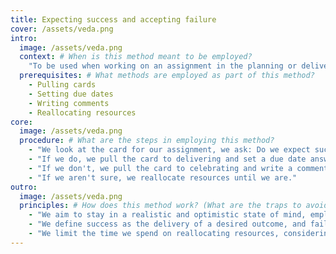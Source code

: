 ```yaml
---
title: Expecting success and accepting failure
cover: /assets/veda.png
intro:
  image: /assets/veda.png
  context: # When is this method meant to be employed?
    "To be used when working on an assignment in the planning or delivering stage."
  prerequisites: # What methods are employed as part of this method?
    - Pulling cards
    - Setting due dates
    - Writing comments
    - Reallocating resources
core:
  image: /assets/veda.png
  procedure: # What are the steps in employing this method?
    - "We look at the card for our assignment, we ask: Do we expect success?"
    - "If we do, we pull the card to delivering and set a due date answering when."
    - "If we don't, we pull the card to celebrating and write a comment answering why."
    - "If we aren't sure, we reallocate resources until we are."
outro:
  image: /assets/veda.png
  principles: # How does this method work? (What are the traps to avoid?)
    - "We aim to stay in a realistic and optimistic state of mind, employing this method whenever we fall out of it."
    - "We define success as the delivery of a desired outcome, and failure as work without an outcome."
    - "We limit the time we spend on reallocating resources, considering it better to accept failure and move on."
---
```

